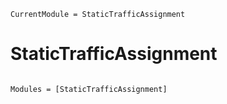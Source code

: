 ```@meta
CurrentModule = StaticTrafficAssignment
```

# StaticTrafficAssignment

```@index
```

```@autodocs
Modules = [StaticTrafficAssignment]
```
